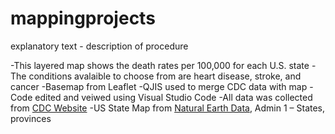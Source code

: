 # mappingprojects

explanatory text - description of procedure

-This layered map shows the death rates per 100,000 for each U.S. state
-The conditions avalaible to choose from are heart disease, stroke, and cancer
-Basemap from Leaflet
-QJIS used to merge CDC data with map
-Code edited and veiwed using Visual Studio Code
-All data was collected from <a href="https://www.cdc.gov/" target="_blank">CDC Website</a>
-US State Map from <a href="https://www.naturalearthdata.com/downloads/50m-cultural-vectors/" target="_blank">Natural Earth Data</a>, Admin 1 – States, provinces
